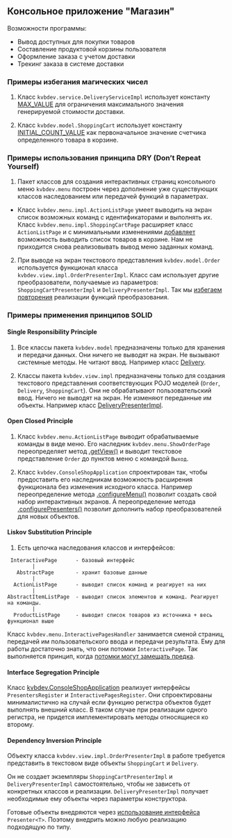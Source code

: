 ﻿## Консольное приложение "Магазин"

Возможности программы:

- Вывод доступных для покупки товаров
- Составление продуктовой корзины пользователя
- Оформление заказа с учетом доставки
- Трекинг заказа в системе доставки

### Примеры избегания магических чисел

1. Класс `kvbdev.service.DeliveryServiceImpl` использует константу [MAX_VALUE](https://github.com/kvbwork/jpat-4.1-shop-solid/blob/8a1e60989060b127ed7bed19ab7b2a67b1715553/src/main/java/kvbdev/service/DeliveryServiceImpl.java#L21) для ограничения максимального значения генерируемой стоимости доставки.

2. Класс `kvbdev.model.ShoppingCart` использует константу [INITIAL_COUNT_VALUE](https://github.com/kvbwork/jpat-4.1-shop-solid/blob/8a1e60989060b127ed7bed19ab7b2a67b1715553/src/main/java/kvbdev/model/ShoppingCart.java#L24) как первоначальное значение счетчика определенного товара в корзине.

### Примеры использования принципа DRY (Don’t Repeat Yourself)

1. Пакет классов для создания интерактивных страниц консольного меню `kvbdev.menu` построен через дополнение уже существующих классов наследованием или передачей функций в параметрах.
  - Класс `kvbdev.menu.impl.ActionListPage` умеет выводить на экран список возможных команд с идентификаторами и выполнять их. Класс `kvbdev.menu.impl.ShoppingCartPage` расширяет класс `ActionListPage` и с минимальными изменениями [добавляет](https://github.com/kvbwork/jpat-4.1-shop-solid/blob/8a1e60989060b127ed7bed19ab7b2a67b1715553/src/main/java/kvbdev/menu/impl/ShoppingCartPage.java#L20) возможность выводить список товаров в корзине. Нам не приходится снова реализовывать вывод меню заданных команд.
2. При выводе на экран текстового представления `kvbdev.model.Order` используется функционал класса `kvbdev.view.impl.OrderPresenterImpl`. Класс сам использует другие преобразователи, получаемые из параметров: `ShoppingCartPresenterImpl` и `DeliveryPresenterImpl`. Так мы [избегаем повторения](https://github.com/kvbwork/jpat-4.1-shop-solid/blob/5352a3d1bb726ca83a57c6f86c2175fd1d6559cc/src/main/java/kvbdev/view/impl/OrderPresenterImpl.java#L27) реализации функций преобразования.

### Примеры применения принципов SOLID

#### Single Responsibility Principle

1. Все классы пакета `kvbdev.model` предназначены только для хранения и передачи данных. Они ничего не выводят на экран. Не вызывают системные методы. Не читают ввод. Например класс [Delivery](https://github.com/kvbwork/jpat-4.1-shop-solid/blob/5352a3d1bb726ca83a57c6f86c2175fd1d6559cc/src/main/java/kvbdev/model/Delivery.java).

2. Классы пакета `kvbdev.view.impl` предназначены только для создания текстового представления соответствующих POJO моделей (`Order`, `Delivery`, `ShoppingCart`). Они не обрабатывают пользовательский ввод. Ничего не выводят на экран. Не изменяют переданные им объекты. Например класс [DeliveryPresenterImpl](https://github.com/kvbwork/jpat-4.1-shop-solid/blob/5352a3d1bb726ca83a57c6f86c2175fd1d6559cc/src/main/java/kvbdev/view/impl/DeliveryPresenterImpl.java).

#### Open Closed Principle

1. Класс `kvbdev.menu.ActionListPage` выводит обрабатываемые команды в виде меню. Его наследник `kvbdev.menu.ShowOrderPage` переопределяет метод [.getView()](https://github.com/kvbwork/jpat-4.1-shop-solid/blob/5352a3d1bb726ca83a57c6f86c2175fd1d6559cc/src/main/java/kvbdev/menu/impl/ShowOrderPage.java#L18) и выводит текстовое представление `Order` до пунктов меню с командой `Выход`.

2. Класс `kvbdev.ConsoleShopApplication` спроектирован так, чтобы предоставить его наследникам возможность расширения функционала без изменения исходного класса. Например переопределение метода [.configureMenu()](https://github.com/kvbwork/jpat-4.1-shop-solid/blob/5352a3d1bb726ca83a57c6f86c2175fd1d6559cc/src/main/java/kvbdev/ConsoleShopApplication.java#L57)  позволит создать свой набор интерактивных экранов. А переопределение метода [.configurePresenters()]((https://github.com/kvbwork/jpat-4.1-shop-solid/blob/5352a3d1bb726ca83a57c6f86c2175fd1d6559cc/src/main/java/kvbdev/ConsoleShopApplication.java#L46)) позволит дополнить набор преобразователей для новых объектов.

#### Liskov Substitution Principle

1. Есть цепочка наследования классов и интерфейсов:
```
 InteractivePage      - базовый интерфейс
        |
   AbstractPage       - хранит базовые данные
        |
  ActionListPage      - выводит список команд и реагирует на них
        |
AbstractItemListPage  - выводит список элементов и команд. Реагирует на команды.
        |
  ProductListPage     - выводит список товаров из источника + весь функционал выше
```
Класс `kvbdev.menu.InteractivePagesHandler` занимается сменой страниц, передачей им пользовательского ввода и передачи результата. Ему для работы достаточно знать, что они потомки `InteractivePage`. Так выполняется принцип, когда [потомки могут замещать предка](https://github.com/kvbwork/jpat-4.1-shop-solid/blob/5352a3d1bb726ca83a57c6f86c2175fd1d6559cc/src/main/java/kvbdev/menu/InteractivePagesHandler.java#L23).

#### Interface Segregation Principle

Класс [kvbdev.ConsoleShopApplication](https://github.com/kvbwork/jpat-4.1-shop-solid/blob/5352a3d1bb726ca83a57c6f86c2175fd1d6559cc/src/main/java/kvbdev/ConsoleShopApplication.java#L23) реализует интерфейсы `PresentersRegister` и `InteractivePagesRegister`. Они спроектированы минималистично на случай если функцию регистра объектов будет выполнять внешний класс. В таком случае при реализации одного регистра, не придется имплементировать методы относящиеся ко второму.

#### Dependency Inversion Principle

Объекту класса `kvbdev.view.impl.OrderPresenterImpl` в работе требуется представить в текстовом виде объекты `ShoppingCart` и `Delivery`.

Он не создает экземпляры `ShoppingCartPresenterImpl` и `DeliveryPresenterImpl` самостоятельно, чтобы не зависеть от конкретных классов и реализации. `DeliveryPresenterImpl` получает необходимые ему объекты через параметры конструктора.

Готовые объекты внедряются через [использование интерфейса](https://github.com/kvbwork/jpat-4.1-shop-solid/blob/5352a3d1bb726ca83a57c6f86c2175fd1d6559cc/src/main/java/kvbdev/view/impl/OrderPresenterImpl.java#L15) `Presenter<T>`. Поэтому внедрить можно любую реализацию подходящую по типу.
